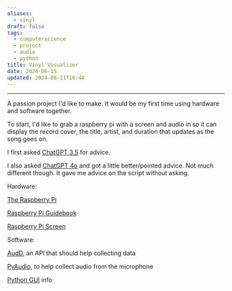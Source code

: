 ```yaml
---
aliases:
  - vinyl
draft: false
tags:
  - computerscience
  - project
  - audio
  - python
title: Vinyl Visualizer
date: 2024-06-15
updated: 2024-08-11T16:44
---
```


-------------------------------------------------------------------------------


A passion project I'd like to make. It would be my first time using hardware and software together. 

To start, I'd like to grab a raspberry pi with a screen and audio in so it can display the record cover, the title, artist, and duration that updates as the song goes on.

I first asked [ChatGPT 3.5](https://chatgpt.com/share/ec6a257c-6e65-4364-b964-c66f437d005c) for advice.

I also asked [ChatGPT 4o](https://chatgpt.com/share/7c70547a-f544-4dd5-a80a-b645661ac905) and got a little better/pointed advice. Not much different though. It gave me advice on the script without asking. 

Hardware:

[The Raspberry Pi](https://www.canakit.com/raspberry-pi-5-8gb.html?cid=USD&src=raspberrypi)

[Raspberry Pi Guidebook](https://www.canakit.com/official-raspberry-pi-beginners-guide-5th-edition.html)

[Raspberry Pi Screen](https://www.canakit.com/raspberry-pi-lcd-display-touchscreen.html)

Software:

[AudD](https://audd.io/), an API that should help collecting data

[PyAudio](https://people.csail.mit.edu/hubert/pyaudio/docs/), to help collect audio from the microphone

[Python GUI](https://docs.python.org/3/library/tk.html) info
